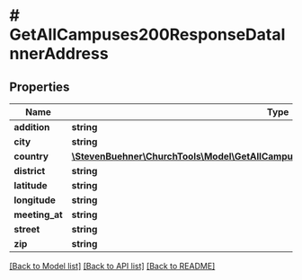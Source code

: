 # # GetAllCampuses200ResponseDataInnerAddress

## Properties

Name | Type | Description | Notes
------------ | ------------- | ------------- | -------------
**addition** | **string** |  |
**city** | **string** |  |
**country** | [**\StevenBuehner\ChurchTools\Model\GetAllCampuses200ResponseDataInnerAddressCountry**](GetAllCampuses200ResponseDataInnerAddressCountry.md) |  | [optional]
**district** | **string** |  |
**latitude** | **string** |  |
**longitude** | **string** |  |
**meeting_at** | **string** |  |
**street** | **string** |  |
**zip** | **string** |  |

[[Back to Model list]](../../README.md#models) [[Back to API list]](../../README.md#endpoints) [[Back to README]](../../README.md)
